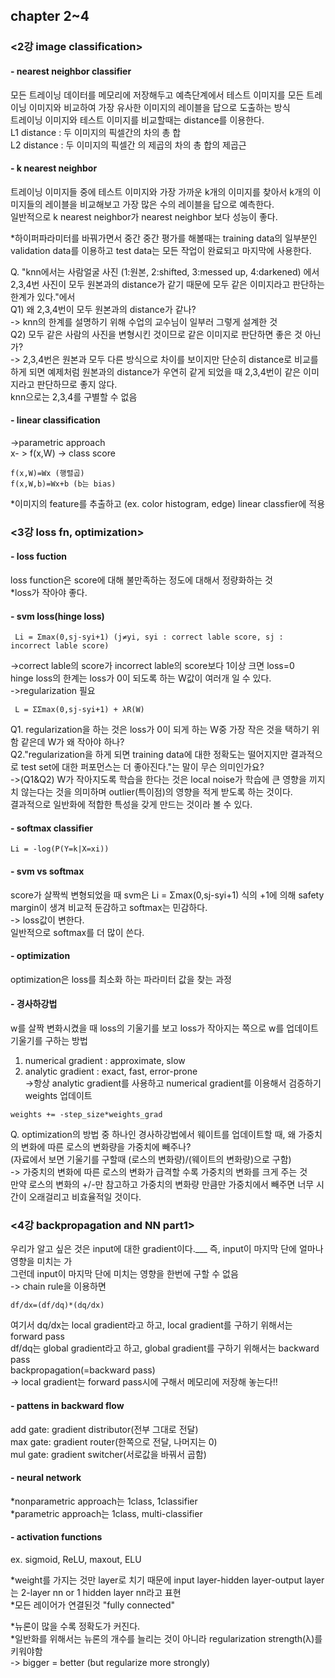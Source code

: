 ## chapter 2~4

### <2강 image classification>

#### - nearest neighbor classifier
모든 트레이닝 데이터를 메모리에 저장해두고 예측단계에서 테스트 이미지를 모든 트레이닝 이미지와 비교하여 가장 유사한 이미지의 레이블을 답으로 도출하는 방식   
트레이닝 이미지와 테스트 이미지를 비교할때는 distance를 이용한다.   
L1 distance : 두 이미지의 픽셀간의 차의 총 합   
L2 distance : 두 이미지의 픽셀간  의 제곱의 차의 총 합의 제곱근   

#### - k nearest neighbor 
트레이닝 이미지들 중에 테스트 이미지와 가장 가까운 k개의 이미지를 찾아서 k개의 이미지들의 레이블을 비교해보고 가장 많은 수의 레이블을 답으로 예측한다.   
일반적으로 k nearest neighbor가 nearest neighbor 보다 성능이 좋다.   

*하이퍼파라미터를 바꿔가면서 중간 중간 평가를 해볼때는 training data의 일부분인 validation data를 이용하고 test data는 모든 작업이 완료되고 마지막에 사용한다.

Q. "knn에서는 사람얼굴 사진 (1:원본, 2:shifted, 3:messed up, 4:darkened) 에서 2,3,4번 사진이 모두 원본과의 distance가 같기 때문에 모두 같은 이미지라고 판단하는 한계가 있다."에서   
Q1) 왜 2,3,4번이 모두 원본과의 distance가 같나?   
-> knn의 한계를 설명하기 위해 수업의 교수님이 일부러 그렇게 설계한 것   
Q2) 모두 같은 사람의 사진을 변형시킨 것이므로 같은 이미지로 판단하면 좋은 것 아닌가?   
-> 2,3,4번은 원본과 모두 다른 방식으로 차이를 보이지만 단순히 distance로 비교를 하게 되면 예제처럼 원본과의 distance가 우연히 같게 되었을 때 2,3,4번이 같은 이미지라고 판단하므로 좋지 않다.   
knn으로는 2,3,4를 구별할 수 없음

#### - linear classification   
->parametric approach   
x- > f(x,W) -> class score   
```
f(x,W)=Wx (행렬곱)   
f(x,W,b)=Wx+b (b는 bias)
```
*이미지의 feature를 추출하고 (ex. color histogram, edge) linear classfier에 적용   


### <3강 loss fn, optimization>

#### - loss fuction
loss function은 score에 대해 불만족하는 정도에 대해서 정량화하는 것   
*loss가 작아야 좋다.

#### - svm loss(hinge loss)
```
 Li = Σmax(0,sj-syi+1) (j≠yi, syi : correct lable score, sj : incorrect lable score)
```
->correct lable의 score가 incorrect lable의 score보다 1이상 크면 loss=0   
hinge loss의 한계는 loss가 0이 되도록 하는 W값이 여러개 일 수 있다.   
->regularization 필요   
```
 L = ΣΣmax(0,sj-syi+1) + λR(W)
```

Q1. regularization을 하는 것은 loss가 0이 되게 하는 W중 가장 작은 것을 택하기 위함 같은데 W가 왜 작아야 하나?   
Q2."regularization을 하게 되면 training data에 대한 정확도는 떨어지지만 결과적으로 test set에 대한 퍼포먼스는 더 좋아진다."는 말이 무슨 의미인가요?   
->(Q1&Q2) W가 작아지도록 학습을 한다는 것은 local noise가 학습에 큰 영향을 끼지치 않는다는 것을 의미하며 outlier(특이점)의 영향을 적게 받도록 하는 것이다.   
결과적으로 일반화에 적합한 특성을 갖게 만드는 것이라 볼 수 있다.   

#### - softmax classifier
```
Li = -log(P(Y=k|X=xi))
```

#### - svm vs softmax 
score가 살짝씩 변형되었을 때 svm은 Li = Σmax(0,sj-syi+1) 식의 +1에 의해 safety margin이 생겨 비교적 둔감하고 softmax는 민감하다.   
-> loss값이 변한다.   
일반적으로 softmax를 더 많이 쓴다.   

#### - optimization
optimization은 loss를 최소화 하는 파라미터 값을 찾는 과정

#### - 경사하강법
w를 살짝 변화시켰을 때 loss의 기울기를 보고 loss가 작아지는 쪽으로 w를 업데이트    
기울기를 구하는 방법   
1) numerical gradient : approximate, slow   
2) analytic gradient : exact, fast, error-prone   
->항상 analytic gradient를 사용하고 numerical gradient를 이용해서 검증하기   
weights 업데이트
```
weights += -step_size*weights_grad
```

Q. optimization의 방법 중 하나인 경사하강법에서 웨이트를 업데이트할 때, 왜 가중치의 변화에 따른 로스의 변화량을 가중치에 빼주나?   
(자료에서 보면 기울기를 구할때 (로스의 변화량)/(웨이트의 변화량)으로 구함)   
-> 가중치의 변화에 따른 로스의 변화가 급격할 수록 가중치의 변화를 크게 주는 것   
만약 로스의 변화의 +/-만 참고하고 가중치의 변화량 만큼만 가중치에서 빼주면 너무 시간이 오래걸리고 비효율적일 것이다.   


### <4강 backpropagation and NN part1>

우리가 알고 싶은 것은 input에 대한 gradient이다.___
즉, input이 마지막 단에 얼마나 영향을 미치는 가   
그런데 input이 마지막 단에 미치는 영향을 한번에 구할 수 없음   
-> chain rule을 이용하면
```
df/dx=(df/dq)*(dq/dx)
```
여기서 dq/dx는 local gradient라고 하고, local gradient를 구하기 위해서는 forward pass   
df/dq는 global gradient라고 하고, global gradient를 구하기 위해서는 backward pass   
backpropagation(=backward pass)   
-> local gradient는 forward pass시에 구해서 메모리에 저장해 놓는다!!   

#### - pattens in backward flow
add gate: gradient distributor(전부 그대로 전달)   
max gate: gradient router(한쪽으로 전달, 나머지는 0)   
mul gate: gradient switcher(서로값을 바꿔서 곱함)   

#### - neural network
*nonparametric approach는 1class, 1classifier   
*parametric approach는 1class, multi-classifier   

#### - activation functions
ex. sigmoid, ReLU, maxout, ELU   

*weight를 가지는 것만 layer로 치기 때문에 input layer-hidden layer-output layer는 2-layer nn or 1 hidden layer nn라고 표현   
*모든 레이어가 연결된것 "fully connected"   

*뉴론이 많을 수록 정확도가 커진다.   
*일반화를 위해서는 뉴론의 개수를 늘리는 것이 아니라 regularization strength(λ)를 키워야함   
-> bigger = better (but regularize more strongly)    
